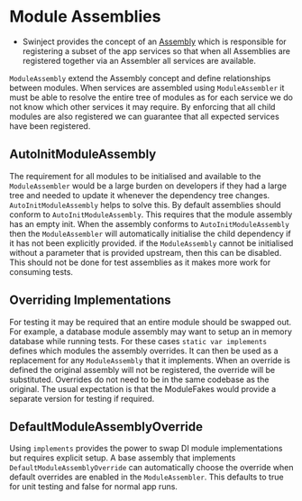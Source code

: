 # Module Assemblies

* Swinject provides the concept of an [Assembly](https://github.com/Swinject/Swinject/blob/master/Documentation/Assembler.md) which is responsible for registering a subset of the app services so that when all Assemblies are registered together via an Assembler all services are available.

`ModuleAssembly` extend the Assembly concept and define relationships between modules.
When services are assembled using `ModuleAssembler` it must be able to resolve the entire tree of modules as for each service we do not know which other services it may require. By enforcing that all child modules are also registered we can guarantee that all expected services have been registered.

## AutoInitModuleAssembly

The requirement for all modules to be initialised and available to the `ModuleAssembler` would be a large burden on developers if they had a large tree and needed to update it whenever the dependency tree changes. `AutoInitModuleAssembly` helps to solve this.
By default assemblies should conform to `AutoInitModuleAssembly`. This requires that the module assembly has an empty init. When the assembly conforms to `AutoInitModuleAssembly` then the `ModuleAssembler` will automatically initialise the child dependency if it has not been explicitly provided.
if the `ModuleAssembly` cannot be initialised without a parameter that is provided upstream, then this can be disabled. This should not be done for test assemblies as it makes more work for consuming tests.

## Overriding Implementations

For testing it may be required that an entire module should be swapped out. For example, a database module assembly may want to setup an in memory database while running tests.
For these cases `static var implements` defines which modules the assembly overrides. It can then be used as a replacement for any `ModuleAssembly` that it implements. When an override is defined the original assembly will not be registered, the override will be substituted.
Overrides do not need to be in the same codebase as the original. The usual expectation is that the ModuleFakes would provide a separate version for testing if required.

## DefaultModuleAssemblyOverride

Using `implements` provides the power to swap DI module implementations but requires explicit setup. A base assembly that implements `DefaultModuleAssemblyOverride` can automatically choose the override when default overrides are enabled in the `ModuleAssembler`. This defaults to true for unit testing and false for normal app runs.


